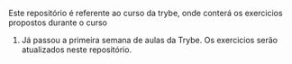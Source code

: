 Este repositório é referente ao curso da trybe, onde conterá os exercicios propostos durante o curso
1. Já passou a primeira semana de aulas da Trybe. Os exercicios serão atualizados neste repositório.
